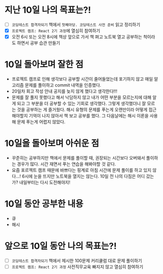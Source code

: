 # 지난 10일 나의 목표는?!

- [ ] `코딩테스트 합격자되기` 책에서 `첫째마당. 코딩테스트 사전 준비` 읽고 정리하기
- [x] `프로젝트 캠프: React 2기 과정`에 열심히 참여하기
- [x] 오전 6시 또는 오전 8시에 책상 앞으로 가서 책 펴고 노트북 열고 공부하는 척이라도 하면서 공부 습관 만들기

# 10일 돌아보며 잘한 점

- 프로젝트 캠프로 인해 생각보다 공부할 시간이 줄어들었는데 포기하지 않고 매일 알고리즘 문제를 풀이하고 commit 내역을 인증했다.
- 20일차 회고 작성 안내 공지를 늦지 않게 했다고 생각한다!!!
- 문제를 잘 풀지 못했다고 해서 낙담하지 않고 내가 어떤 부분을 모르는지에 대해 알게 되고 그 부분을 더 공부할 수 있는 기회로 생각했다. 그렇게 생각했더니 잘 모르는 것을 공부하는 게 즐거웠다. 해시 유형의 문제를 푸는게 오랜만이라 어떻게 접근해야할지 기억이 나지 않아서 책 보고 공부를 했다. 그 다음날에는 해시 이론을 사용해 문제 푸는게 어렵지 않았다.

# 10일을 돌아보며 아쉬운 점

- 꾸준히는 공부하지만 책에서 문제를 풀이할 때, 권장되는 시간보다 오버돼서 풀이하는 경우가 많다. 시간 재면서 푸는 연습을 해봐야할 것 같다.
- 요즘 포르젝트 캠프 때문에 바쁘다는 핑계로 아침 시간에 문제 풀이를 하고 있지 않다...! 6시에 눈을 뜨지만 노트북을 열지는 않는다. 10일 전 나의 다짐은 어디 갔는가? 내일부터는 다시 도전해야지!

# 10일 동안 공부한 내용

- 큐
- 해시

# 앞으로 10일 동안 나의 목표는?!

- [ ] `코딩테스트 합격자되기` 책에서 제시한 100문제 커리큘럼 대로 문제 풀이하기
- [ ] `프로젝트 캠프: React 2기 과정` 사전직무교육 빠지지 않고 열심히 참여하기
